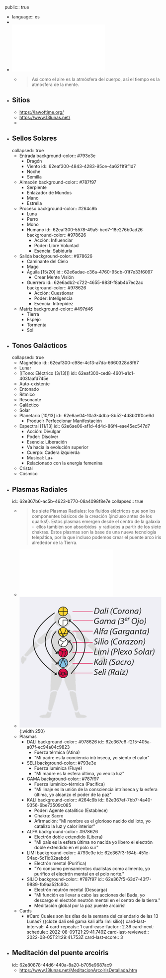 public:: true

- language:: es
-
- ![NS1.35-sincro-bolsillo-K69.pdf](../assets/NS1.35-sincro-bolsillo-K69_1659024448107_0.pdf)
	- >Así como el aire es la atmósfera del cuerpo, así el tiempo
	  es la atmósfera de la mente.
- ## Sitios
	- https://lawoftime.org/
	- https://www.13lunas.net/
	-
- ## Sellos Solares
  collapsed:: true
	- Entrada
	  background-color:: #793e3e
		- Dragón
		- Viento
		  id:: 62eaf300-4843-4283-95ce-4a62f1f9f1d7
		- Noche
		- Semilla
	- Almacén
	  background-color:: #787f97
		- Serpiente
		- Enlazador de Mundos
		- Mano
		- Estrella
	- Proceso
	  background-color:: #264c9b
		- Luna
		- Perro
		- Mono
		- Humano
		  id:: 62eaf300-5578-49a5-bcd7-18e276b0ad26
		  background-color:: #978626
			- Acción: Influenciar
			- Poder: Libre Voluntad
			- Esencia: Sabiduría
	- Salida
	  background-color:: #978626
		- Caminante del Cielo
		- Mago
		- Águila [15/20]
		  id:: 62e6adae-c36a-4760-95db-01f7e33f6097
			- Crear Mente Visión
		- Guerrero
		  id:: 62e6adb2-c722-4655-983f-f8ab4b7ec2ac
		  background-color:: #978626
			- Acción: Cuestionar
			- Poder: Inteligencia
			- Esencia: Intrepidez
	- Matriz
	  background-color:: #497d46
		- Tierra
		- Espejo
		- Tormenta
		- Sol
- ## Tonos Galácticos
  collapsed:: true
	- Magnético
	  id:: 62eaf300-c98e-4c13-a7da-6660328d8f67
	- Lunar
	- [[Tono: Eléctrico (3/13)]]
	  id:: 62eaf300-ced8-4601-a1c1-403faafd745e
	- Auto-existente
	- Entonado
	- Rítmico
	- Resonante
	- Galáctico
	- Solar
	- Planetario [10/13]
	  id:: 62e6ae04-10a3-4dba-8b52-4d8b01f0ce6d
		- Producir Perfeccionar Manifestación
	- Espectral [11/13]
	  id:: 62e6ae06-af1d-4d4d-86f4-eae45ec547d7
		- Acción: Divulgar
		- Poder: Disolver
		- Esencia: Liberación
		- Va hacia la evolución superior
		- Cuerpo: Cadera izquierda
		- Musical: La+
		- Relacionado con la energía femenina
	- Cristal
	- Cósmico
- ## Plasmas Radiales
  id:: 62e367b6-ac5b-4623-b770-08a4098f8e7e
  collapsed:: true
	- > los siete Plasmas Radiales: los fluidos eléctricos que son los componentes básicos de la creación (¡incluso antes de los quarks!). Estos plasmas emergen desde el centro de la galaxia -  ellos también son absorbidos  y radiados a partir de los siete chakras. Estos plasmas son la base de una nueva tecnología telepática, por la que incluso podemos crear el puente arco iris alrededor de la Tierra.
	- ![Plasmas Radiales-ok.pdf](../assets/Plasmas_Radiales-ok_1659069805109_0.pdf)
	- ![Screen Shot 2022-07-29 at 01.46.26.png](../assets/Screen_Shot_2022-07-29_at_01.46.26_1659069994787_0.png){:width 250}
	- Plasmas
		- DALI
		  background-color:: #978626
		  id:: 62e367c6-f215-405a-a07f-ec94a04c9823
			- Fuerza térmica (Atina)
			- "Mi padre es la conciencia intrínseca, yo siento el calor"
		- SELI
		  background-color:: #793e3e
			- Fuerza lumínica (Fluye)
			- "Mi madre es la esfera última, yo veo la luz"
		- GAMA
		  background-color:: #787f97
			- Fuerza lumínico-térmica (Pacifica)
			- "Mi linaje es la unión de la consciencia intrínseca y la esfera última, yo alcanzo el poder de la paz"
		- KALI
		  background-color:: #264c9b
		  id:: 62e367ef-7bb7-4a40-9356-6be73509c085
			- Poder: Agente catalítico (Establece)
			- Chakra: Sacro
			- Afirmación: "Mi nombre es el glorioso nacido del loto, yo catalizo la luz y calor interior"
		- ALFA
		  background-color:: #978626
			- Electrón doble extendido (Libera)
			- "Mi país es la esfera última no nacida yo libero el electrón doble extendido en el polo sur"
		- LIMI
		  background-color:: #793e3e
		  id:: 62e367f3-164b-451e-94ac-5c11d02aebdd
			- Electrón mental (Purifica)
			- "Yo consumo pensamientos dualistas como alimento, yo purifico el electrón mental en el polo norte."
		- SILIO
		  background-color:: #787f97
		  id:: 62e367f5-63d7-43f7-9889-fb9aa52fc90c
			- Electrón neutrón mental (Descarga)
			- "Mi función es llevar a cabo las acciones del Buda, yo descargo el electrón neutrón mental en el centro de la tierra."
			- Meditación global por la paz puente arcoiris!
	- Cards
		- #Card Cuales son los días de la semana del calendario de las 13 Lunas? {{cloze dali seli gama kali alfa limi silio}}
		  card-last-interval:: 4
		  card-repeats:: 1
		  card-ease-factor:: 2.36
		  card-next-schedule:: 2022-08-09T21:29:41.749Z
		  card-last-reviewed:: 2022-08-05T21:29:41.753Z
		  card-last-score:: 3
- ## Meditación del puente arcoiris
  id:: 62e80878-44d6-440a-8a20-b705e9687ac9
	- https://www.13lunas.net/MeditacionArcoirisDetallada.htm